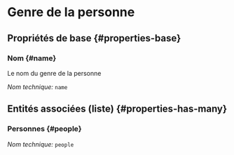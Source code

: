 # Genre de la personne
<!--- THIS FILE IS GENERATED PLEASE DO NOT EDIT IT DIRECTLY --->



<OH code="personGender"/>


## Propriétés de base {#properties-base}

### Nom {#name}

Le nom du genre de la personne

*Nom technique:* ```name```
<PH code="personGender:name"/>




## Entités associées (liste) {#properties-has-many}

### Personnes {#people}



*Nom technique:* ```people```
<PH code="personGender:people"/>




